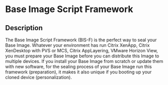 ﻿# Base Image Script Framework
## Description
The Base Image Script Framework (BIS-F) is the perfect way to seal your Base Image. Whatever your environment has run Citrix XenApp, Citrix XenDesktop with PVS or MCS, Citrix AppLayering, VMware Horizon View, you must prepare your Base Image before you can distribute this Image to multiple devices. If you install your Base Image from scratch or update them with new software, for the sealing process of your Base Image run this framework (preparation), it makes it also unique if you booting up your cloned device (personalization).